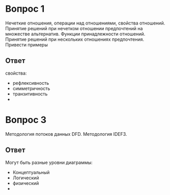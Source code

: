 # Вопрос 1 
Нечеткие отношения, операции над отношениями, свойства отношений. Принятие решений при нечетком отношении предпочтений на множестве альтернатив. Функции принадлежности отношений. Принятие решений при нескольких отношениях предпочтения. Привести примеры

## Ответ
свойства:
-  рефлексивность 
-  симметричность 
- транзитивность
- 

# Вопрос 3
Методология потоков данных DFD. Методология IDEF3.

## Ответ 

Могут быть разные уровни диаграммы:
- Концептуальный
- Логический
- физический 
- 
